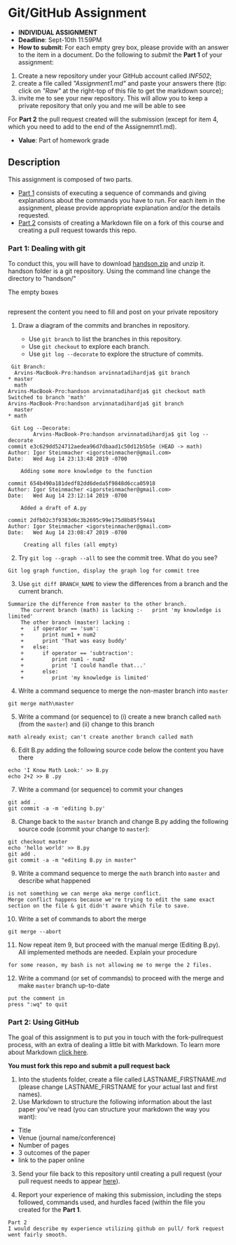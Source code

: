 # Git/GitHub Assignment

* **INDIVIDUAL ASSIGNMENT**
* **Deadline**: Sept-10th 11:59PM
* **How to submit**: For each empty grey box, please provide with an answer to the item in a document. Do the following to *submit* the **Part 1** of your assignment:
1. Create a new repository under your GitHub account called *INF502*; 
2. create a file called *"Assignment1.md"* and paste your answers there (tip: click on *"Raw"* at the right-top of this file to get the markdown source); 
3. invite me to see your new repository. This will allow you to keep a private repository that only you and me will be able to see

For **Part 2** the pull request created will the submission (except for item 4, which you need to add to the end of the Assignemnt1.md).

* **Value**: Part of homework grade

## Description
This assignment is composed of two parts. 
- [Part 1](#Part-1-Dealing-with-git) consists of executing a sequence of commands and giving explanations about the commands you have to run. 
For each item in the assignment, please provide appropriate explanation and/or the details requested.
- [Part 2](#Part-2-Using-GitHub) consists of creating a Markdown file on a fork of this course and creating a pull request towards this repo.

### Part 1: Dealing with git

To conduct this, you will have to download [handson.zip](handson.zip) and unzip it.
handson folder is a git repository. Using the command line change the directory to "handson/"

The empty boxes
```

```
represent the content you need to fill and post on your private repository


1. Draw a diagram of the commits and branches in repository.

    - Use `git branch` to list the branches in this repository.
    - Use `git checkout` to explore each branch.
    - Use `git log --decorate` to explore the structure of commits.


```
 Git Branch: 
  Arvins-MacBook-Pro:handson arvinnatadihardja$ git branch
* master
  math
Arvins-MacBook-Pro:handson arvinnatadihardja$ git checkout math
Switched to branch 'math'
Arvins-MacBook-Pro:handson arvinnatadihardja$ git branch
  master
* math

 Git Log --Decorate:     
        Arvins-MacBook-Pro:handson arvinnatadihardja$ git log --decorate
commit e3c629dd524712aedea96d7dbaad1c50d12b5b5e (HEAD -> math)
Author: Igor Steinmacher <igorsteinmacher@gmail.com>
Date:   Wed Aug 14 23:13:48 2019 -0700

    Adding some more knowledge to the function

commit 654b490a181dedf82dd6deda5f9848d6cca05918
Author: Igor Steinmacher <igorsteinmacher@gmail.com>
Date:   Wed Aug 14 23:12:14 2019 -0700

    Added a draft of A.py

commit 2dfb02c3f9383d6c3b2695c99e175d8b85f594a1
Author: Igor Steinmacher <igorsteinmacher@gmail.com>
Date:   Wed Aug 14 23:08:47 2019 -0700

     Creating all files (all empty)
```

2. Try `git log --graph --all` to see the commit tree. What do you see?


```
Git log graph function, display the graph log for commit tree

```

3. Use `git diff BRANCH_NAME` to view the differences from a branch and the current branch.
   
```
Summarize the difference from master to the other branch.
    The current branch (math) is lacking :-   print 'my knowledge is limited'    
    The other branch (master) lacking : 
    +   if operator == 'sum':
    +      print num1 + num2
    +      print 'That was easy buddy'
    +   else:
    +      if operator == 'subtraction':
    +         print num1 - num2
    +         print 'I could handle that...'
    +      else:
    +         print 'my knowledge is limited'

```

4. Write a command sequence to merge the non-master branch into `master`
    


```
git merge math\master
```

5. Write a command (or sequence) to (i) create a new branch called `math` (from the `master`) 
and (ii) change to this branch

```
math already exist; can't create another branch called math

```
   
6. Edit B.py adding the following source code below the content you have there
```
echo 'I Know Math Look:' >> B.py
echo 2+2 >> B .py

```

7. Write a command (or sequence) to commit your changes
```
git add .
git commit -a -m 'editing b.py'

```

8. Change back to the `master` branch and change B.py adding the following source code (commit your change to `master`):
```
git checkout master
echo 'hello world' >> B.py
git add .
git commit -a -m "editing B.py in master"
```

9. Write a command sequence to merge the `math` branch into `master` and describe what happened
```
is not something we can merge aka merge conflict.
Merge conflict happens because we're trying to edit the same exact section on the file & git didn't aware which file to save.

```
   
10. Write a set of commands to abort the merge
```
git merge --abort

```
   
11. Now repeat item 9, but proceed with the manual merge (Editing B.py). All implemented methods are needed. Explain your procedure
```
for some reason, my bash is not allowing me to merge the 2 files. 
```

12. Write a command (or set of commands) to proceed with the merge and make `master` branch up-to-date
```
put the comment in
press ":wq" to quit

```

### Part 2: Using GitHub

The goal of this assignment is to put you in touch with the fork-pullrequest process, with an extra of dealing a little bit with Markdown. To learn more about Markdown [click here](https://guides.github.com/features/mastering-markdown/).

**You must fork this repo and submit a pull request back**

1. Into the students folder, create a file called LASTNAME_FIRSTNAME.md (please change LASTNAME_FIRSTNAME for your actual last and first names). 
2. Use Markdown to structure the following information about the last paper you've read (you can structure your markdown the way you want):
- Title
- Venue (journal name/conference)
- Number of pages
- 3 outcomes of the paper
- link to the paper online

3. Send your file back to this repository until creating a pull request (your pull request needs to appear [here](https://github.com/igorsteinmacher/CS502-Fall2019/pulls)).

4. Report your experience of making this submission, including the steps followed, commands used, and hurdles faced (within the file you created for the **Part 1**.

```
Part 2
I would describe my experience utilizing github on pull/ fork request went fairly smooth.
```





